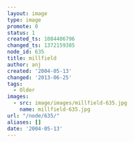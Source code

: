 ```yaml
---
layout: image
type: image
promote: 0
status: 1
created_ts: 1084406796
changed_ts: 1372159385
node_id: 635
title: millfield
author: anj
created: '2004-05-13'
changed: '2013-06-25'
tags:
  - Older
images:
  - src: image/images/millfield-635.jpg
    name: millfield-635.jpg
url: "/node/635/"
aliases: []
date: '2004-05-13'
---
```


